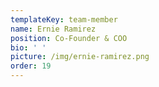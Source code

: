 ```yaml
---
templateKey: team-member
name: Ernie Ramirez
position: Co-Founder & COO
bio: ' '
picture: /img/ernie-ramirez.png
order: 19
---
```



